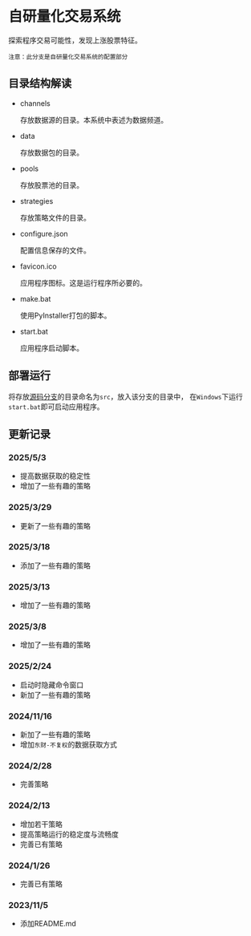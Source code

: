 # 自研量化交易系统
探索程序交易可能性，发现上涨股票特征。

    注意：此分支是自研量化交易系统的配置部分
## 目录结构解读
- channels

  存放数据源的目录。本系统中表述为数据频道。


- data

  存放数据包的目录。


- pools

  存放股票池的目录。


- strategies

  存放策略文件的目录。


- configure.json

  配置信息保存的文件。


- favicon.ico

  应用程序图标。这是运行程序所必要的。


- make.bat

  使用PyInstaller打包的脚本。


- start.bat

  应用程序启动脚本。
## 部署运行
将存放[源码分支](https://github.com/jiangzhe-sihan/quant-trading)的目录命名为`src`，放入该分支的目录中， 在`Windows`下运行`start.bat`即可启动应用程序。
## 更新记录
### 2025/5/3
- 提高数据获取的稳定性
- 增加了一些有趣的策略
### 2025/3/29
- 更新了一些有趣的策略
### 2025/3/18
- 添加了一些有趣的策略
### 2025/3/13
- 增加了一些有趣的策略
### 2025/3/8
- 增加了一些有趣的策略
### 2025/2/24
- 启动时隐藏命令窗口
- 新加了一些有趣的策略
### 2024/11/16
- 新加了一些有趣的策略
- 增加`东财-不复权`的数据获取方式
### 2024/2/28
- 完善策略
### 2024/2/13
- 增加若干策略
- 提高策略运行的稳定度与流畅度
- 完善已有策略
### 2024/1/26
- 完善已有策略
### 2023/11/5
- 添加README.md